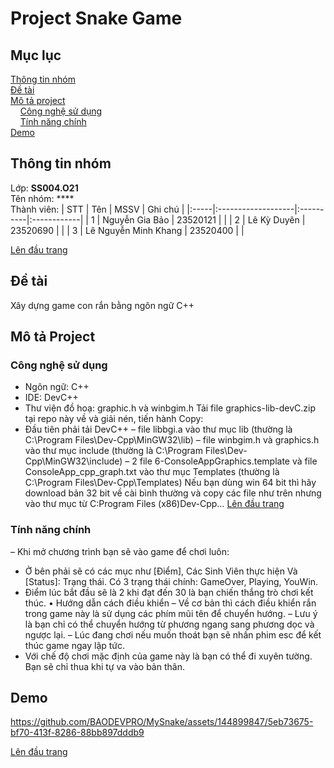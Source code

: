 # Project Snake Game
<a name="top"><a>
## Mục lục

[Thông tin nhóm](#info)\
[Đề tài](#topic)\
[Mô tả project](#project)\
&nbsp;&nbsp;&nbsp; [Công nghệ sử dụng](#use)\
&nbsp;&nbsp;&nbsp; [Tính năng chính](#main-feature)\
[Demo](#demo)

## Thông tin nhóm <a name="info"></a>

Lớp: **SS004.O21** \
Tên nhóm: **** \
Thành viên:
| STT  | Tên                | MSSV      | Ghi chú     |
|:-----|:-------------------|:----------|:------------|
|  1   |   Nguyễn Gia Bảo   | 23520121  |  |
|  2   |    Lê Kỳ Duyên     | 23520690  |             |
|  3   |  Lê Nguyễn Minh Khang | 23520400  |             |

[Lên đầu trang](#top)
## Đề tài <a name="topic"></a>

Xây dựng game con rắn bằng ngôn ngữ C++

## Mô tả Project <a name="project"></a>

### Công nghệ sử dụng <a name="use"></a>
- Ngôn ngữ: C++
- IDE: DevC++
- Thư viện đồ hoạ: graphic.h và winbgim.h
Tải file graphics-lib-devC.zip tại repo này về và giải nén, tiến hành
Copy:
- Đầu tiên phải tải DevC++
– file libbgi.a vào thư mục lib (thường là C:\Program Files\Dev-Cpp\MinGW32\lib)
– file winbgim.h và graphics.h vào thư mục include (thường là C:\Program Files\Dev-Cpp\MinGW32\include)
– 2 file 6-ConsoleAppGraphics.template và file ConsoleApp_cpp_graph.txt vào thư mục Templates (thường là C:\Program Files\Dev-Cpp\Templates)
Nếu bạn dùng win 64 bit thì hãy download bản 32 bit về cài bình thường và copy các file như trên nhưng vào thư mục từ C:Program Files (x86)Dev-Cpp…
[Lên đầu trang](#top)
### Tính năng chính <a name="main-feature"></a>
– Khi mở chương trình bạn sẽ vào game để chơi luôn:
- Ở bên phải sẽ có các mục như [Điểm], Các Sinh Viên thực hiện Và [Status]: Trạng thái. Có 3 trạng thái chính: GameOver, Playing, YouWin.
- Điểm lúc bắt đầu sẽ là 2 khi đạt đến 30 là bạn chiến thắng trò chơi kết thúc.
• Hướng dẫn cách điều khiển
– Về cơ bản thì cách điều khiển rắn trong game này là sử dụng các phím mũi tên để chuyển hướng.
– Lưu ý là bạn chỉ có thể chuyển hướng từ phương ngang sang phương dọc và ngược lại.
– Lúc đang chơi nếu muốn thoát bạn sẽ nhấn phim esc để kết thúc game ngay lập tức.
- Với chế độ chơi mặc định của game này là bạn có thể đi xuyên tường. Bạn sẽ chỉ thua khi tự va vào bản thân.


  
## Demo <a name="demo"></a>
  
https://github.com/BAODEVPRO/MySnake/assets/144899847/5eb73675-bf70-413f-8286-88bb897dddb9



[Lên đầu trang](#top)

